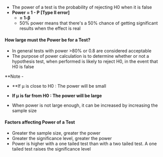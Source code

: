 * The power of a test is the probability of rejecting H0 when it is false 
* **Power = 1 - P [Type II error]**
	* **= 1-β**
	* 50% power means that there's a 50% chance of getting significant results when the effect is real

#### How large must the Power be for a Test?
* In general tests with power >80% or 0.8 are considered acceptable 
* The purpose of power calculation is to determine whether or not a hypothesis test, when performed is likely to reject H0, in the event that H0 is false

**Note - 
* **If μ is close to H0 : The power will be small
* **If μ is far from H0 : The power will be large**

* When power is not large enough, it can be increased by increasing the sample size 

#### Factors affecting Power of a Test
* Greater the sample size, greater the power 
* Greater the significance level, greater the power 
* Power is higher with a one tailed test than with a two tailed test. A one tailed test raises the significance level